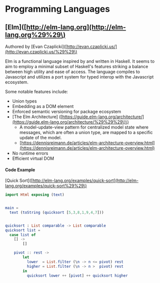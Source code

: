# Programming Languages

## \[Elm\]\([http://elm-lang.org](http://elm-lang.org%29%29\)

Authored by  \[Evan Czaplicki\]\([http://evan.czaplicki.us/](http://evan.czaplicki.us/%29%29\)

Elm is a functional language inspired by and written in Haskell. It seems to aim to employ a minimal subset of Haskell's features striking a balance between high utility and ease of access. The language compiles to Javascript and utilizes a port system for typed interop with the Javascript ecosystem.

Some notable features include:

* Union types
* Embedding as a DOM element
* Enforced semantic versioning for package ecosystem
* \[The Elm Architecture\] \([https://guide.elm-lang.org/architecture/](https://guide.elm-lang.org/architecture/%29%29%29\)\)
  * A model-update-view pattern for centralized model state where messages, which are often a union type, are mapped to a specific update of the model.
  * [https://dennisreimann.de/articles/elm-architecture-overview.html](https://dennisreimann.de/articles/elm-architecture-overview.html)
* No runtime errors
* Efficient virtual DOM

#### Code Example

\[Quick Sort\]\([http://elm-lang.org/examples/quick-sort](http://elm-lang.org/examples/quick-sort%29%29\)

```elm
import Html exposing (text)


main =
  text (toString (quicksort [5,3,8,1,9,4,7]))


quicksort : List comparable -> List comparable
quicksort list =
  case list of
    [] ->
        []

    pivot :: rest ->
        let
          lower  = List.filter (\n -> n <= pivot) rest
          higher = List.filter (\n -> n >  pivot) rest
        in
          quicksort lower ++ [pivot] ++ quicksort higher
```



